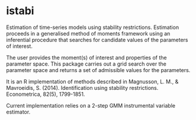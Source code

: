 # istabi
Estimation of time-series models using stability restrictions. Estimation proceeds in a generalised method of moments framework using an inferential procedure that searches for candidate values of the parameters of interest.

The user provides the moment(s) of interest and properties of the parameter space. This package carries out a grid search over the parameter space and returns a set of admissible values for the parameters.

It is an R implementation of methods described in Magnusson, L. M., \& Mavroeidis, S. (2014). Identification using stability restrictions. Econometrica, 82(5), 1799-1851.

Current implementation relies on a 2-step GMM instrumental variable estimator.
